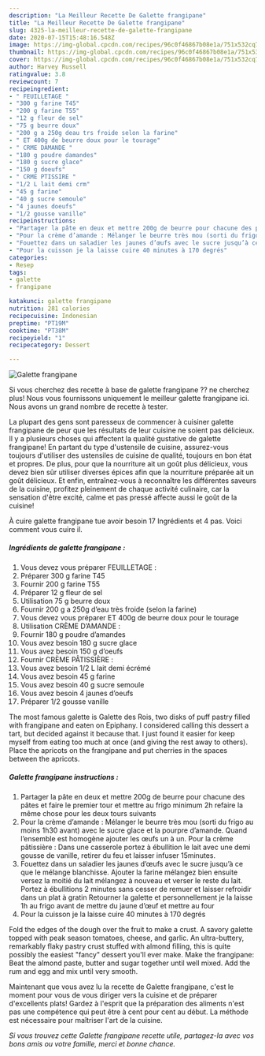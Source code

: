```yaml
---
description: "La Meilleur Recette De Galette frangipane"
title: "La Meilleur Recette De Galette frangipane"
slug: 4325-la-meilleur-recette-de-galette-frangipane
date: 2020-07-15T15:48:16.548Z
image: https://img-global.cpcdn.com/recipes/96c0f46867b08e1a/751x532cq70/galette-frangipane-photo-principale-de-la-recette.jpg
thumbnail: https://img-global.cpcdn.com/recipes/96c0f46867b08e1a/751x532cq70/galette-frangipane-photo-principale-de-la-recette.jpg
cover: https://img-global.cpcdn.com/recipes/96c0f46867b08e1a/751x532cq70/galette-frangipane-photo-principale-de-la-recette.jpg
author: Harvey Russell
ratingvalue: 3.8
reviewcount: 7
recipeingredient:
- " FEUILLETAGE "
- "300 g farine T45"
- "200 g farine T55"
- "12 g fleur de sel"
- "75 g beurre doux"
- "200 g a 250g deau trs froide selon la farine"
- " ET 400g de beurre doux pour le tourage"
- " CRME DAMANDE "
- "180 g poudre damandes"
- "180 g sucre glace"
- "150 g doeufs"
- " CRME PTISSIRE "
- "1/2 L lait demi crm"
- "45 g farine"
- "40 g sucre semoule"
- "4 jaunes doeufs"
- "1/2 gousse vanille"
recipeinstructions:
- "Partager la pâte en deux et mettre 200g de beurre pour chacune des pâtes et faire le premier tour et mettre au frigo minimum 2h refaire la même chose pour les deux tours suivants"
- "Pour la crème d’amande : Mélanger le beurre très mou (sorti du frigo au moins 1h30 avant) avec le sucre glace et la pourpre d’amande. Quand l’ensemble est homogène ajouter les œufs un à un. Pour la crème pâtissière : Dans une casserole portez à ébullition le lait avec une demi gousse de vanille, retirer du feu et laisser infuser 15minutes."
- "Fouettez dans un saladier les jaunes d’œufs avec le sucre jusqu’à ce que le mélange blanchisse. Ajouter la farine mélangez bien ensuite versez la moitié du lait mélangez à nouveau et verser le reste du lait. Portez à ébullitions 2 minutes sans cesser de remuer et laisser refroidir dans un plat à gratin Retourner la galette et personnellement je la laisse 1h au frigo avant de mettre du jaune d’œuf et mettre au four"
- "Pour la cuisson je la laisse cuire 40 minutes à 170 degrés"
categories:
- Resep
tags:
- galette
- frangipane

katakunci: galette frangipane 
nutrition: 281 calories
recipecuisine: Indonesian
preptime: "PT19M"
cooktime: "PT38M"
recipeyield: "1"
recipecategory: Dessert

---
```



![Galette frangipane](https://img-global.cpcdn.com/recipes/96c0f46867b08e1a/751x532cq70/galette-frangipane-photo-principale-de-la-recette.jpg)

Si vous cherchez des recette à base de galette frangipane ?? ne cherchez plus! Nous vous fournissons uniquement le meilleur galette frangipane ici. Nous avons un grand nombre de recette à tester.

La plupart des gens sont paresseux de commencer à cuisiner galette frangipane de peur que les résultats de leur cuisine ne soient pas délicieux. Il y a plusieurs choses qui affectent la qualité gustative de galette frangipane! En partant du type d'ustensile de cuisine, assurez-vous toujours d'utiliser des ustensiles de cuisine de qualité, toujours en bon état et propres. De plus, pour que la nourriture ait un goût plus délicieux, vous devez bien sûr utiliser diverses épices afin que la nourriture préparée ait un goût délicieux. Et enfin, entraînez-vous à reconnaître les différentes saveurs de la cuisine, profitez pleinement de chaque activité culinaire, car la sensation d'être excité, calme et pas pressé affecte aussi le goût de la cuisine!

<!--inarticleads1-->

À cuire galette frangipane tue avoir besoin 17 Ingrédients et 4 pas. Voici comment vous cuire il.

##### Ingrédients de galette frangipane :

1. Vous devez vous préparer  FEUILLETAGE :
1. Préparer 300 g farine T45
1. Fournir 200 g farine T55
1. Préparer 12 g fleur de sel
1. Utilisation 75 g beurre doux
1. Fournir 200 g a 250g d’eau très froide (selon la farine)
1. Vous devez vous préparer  ET 400g de beurre doux pour le tourage
1. Utilisation  CRÈME D’AMANDE :
1. Fournir 180 g poudre d’amandes
1. Vous avez besoin 180 g sucre glace
1. Vous avez besoin 150 g d’oeufs
1. Fournir  CRÈME PÂTISSIÈRE :
1. Vous avez besoin 1/2 L lait demi écrémé
1. Vous avez besoin 45 g farine
1. Vous avez besoin 40 g sucre semoule
1. Vous avez besoin 4 jaunes d’oeufs
1. Préparer 1/2 gousse vanille


The most famous galette is Galette des Rois, two disks of puff pastry filled with frangipane and eaten on Epiphany. I considered calling this dessert a tart, but decided against it because that. I just found it easier for keep myself from eating too much at once (and giving the rest away to others). Place the apricots on the frangipane and put cherries in the spaces between the apricots. 

<!--inarticleads2-->

##### Galette frangipane instructions :

1. Partager la pâte en deux et mettre 200g de beurre pour chacune des pâtes et faire le premier tour et mettre au frigo minimum 2h refaire la même chose pour les deux tours suivants
1. Pour la crème d’amande : Mélanger le beurre très mou (sorti du frigo au moins 1h30 avant) avec le sucre glace et la pourpre d’amande. Quand l’ensemble est homogène ajouter les œufs un à un. Pour la crème pâtissière : Dans une casserole portez à ébullition le lait avec une demi gousse de vanille, retirer du feu et laisser infuser 15minutes.
1. Fouettez dans un saladier les jaunes d’œufs avec le sucre jusqu’à ce que le mélange blanchisse. Ajouter la farine mélangez bien ensuite versez la moitié du lait mélangez à nouveau et verser le reste du lait. Portez à ébullitions 2 minutes sans cesser de remuer et laisser refroidir dans un plat à gratin Retourner la galette et personnellement je la laisse 1h au frigo avant de mettre du jaune d’œuf et mettre au four
1. Pour la cuisson je la laisse cuire 40 minutes à 170 degrés


Fold the edges of the dough over the fruit to make a crust. A savory galette topped with peak season tomatoes, cheese, and garlic. An ultra-buttery, remarkably flaky pastry crust stuffed with almond filling, this is quite possibly the easiest &#34;fancy&#34; dessert you&#39;ll ever make. Make the frangipane: Beat the almond paste, butter and sugar together until well mixed. Add the rum and egg and mix until very smooth. 

<!--inarticleads1-->

<p>
Maintenant que vous avez lu la recette de Galette frangipane, c'est le moment pour vous de vous diriger vers la cuisine et de préparer d'excellents plats! Gardez à l'esprit que la préparation des aliments n'est pas une compétence qui peut être à cent pour cent au début. La méthode est nécessaire pour maîtriser l'art de la cuisine.
</p>

<p>
<i>Si vous trouvez cette Galette frangipane recette utile, partagez-la avec vos bons amis ou votre famille, merci et bonne chance.</i>
</p>
